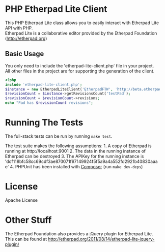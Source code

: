 # PHP Etherpad Lite Client
This PHP Etherpad Lite class allows you to easily interact with Etherpad Lite API with PHP.  
Etherpad Lite is a collaborative editor provided by the Etherpad Foundation (http://etherpad.org)

## Basic Usage

You only need to include the 'etherpad-lite-client.php' file in your project. All other files
in the project are for supporting the generation of the client.

```php
<?php
include 'etherpad-lite-client.php';
$instance = new EtherpadLiteClient('EtherpadFTW', 'http://beta.etherpad.org/api');
$revisionCount = $instance->getRevisionsCount('testPad');
$revisionCount = $revisionCount->revisions;
echo "Pad has $revisionCount revisions";
```

# Running The Tests
The full-stack tests can be run by running `make test`.
 
The test suite makes the following assumptions:
    1. A copy of Etherpad is running at http://localhost:9001
    2. The data in the running instance of Etherpad can be destroyed
    3. The APIKey for the running instance is 'dcf118bfc58cc69cdf3ae870071f97149924f5f5a9a4a552fd2921b40830aaae'
    4. PHPUnit has been installed with [Composer](https://getcomposer.org/) (run `make dev-deps`)

# License

Apache License

# Other Stuff

The Etherpad Foundation also provides a jQuery plugin for Etherpad Lite.  
This can be found at http://etherpad.org/2011/08/14/etherpad-lite-jquery-plugin/
